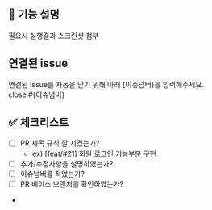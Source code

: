 ## 📢 기능 설명
필요시 실행결과 스크린샷 첨부
<br>

## 연결된 issue
연결된 Issue를 자동을 닫기 위해 아래 {이슈넘버}를 입력해주세요. <br>
close #{이슈넘버}
<br>

## ✅ 체크리스트
- [ ] PR 제목 규칙 잘 지켰는가?
  - ex) [feat/#21] 회원 로그인 기능부분 구현
- [ ] 추가/수정사항을 설명하였는가?
- [ ] 이슈넘버를 적었는가?
- [ ] PR 베이스 브랜치를 확인하였는가?
- 